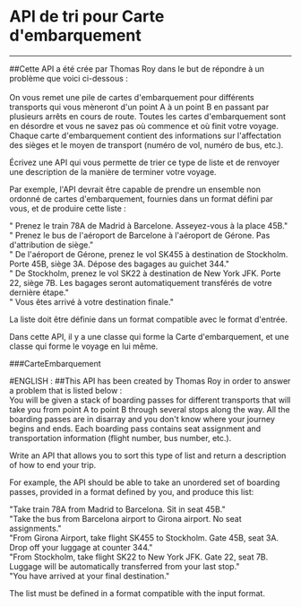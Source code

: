 # API de tri pour Carte d'embarquement
***
##Cette API a été crée par Thomas Roy dans le but de répondre à un problème que voici ci-dessous :   
\
On vous remet une pile de cartes d'embarquement pour différents transports qui vous mèneront d'un point A à un point B en passant par plusieurs arrêts
 en cours de route. Toutes les cartes d'embarquement sont en désordre et vous ne savez pas où commence et où finit votre voyage. Chaque carte d'embarquement
 contient des informations sur l'affectation des sièges et le moyen de transport (numéro de vol, numéro de bus, etc.).

Écrivez une API qui vous permette de trier ce type de liste et de renvoyer une description de la manière de terminer votre voyage.

Par exemple, l'API devrait être capable de prendre un ensemble non ordonné de cartes d'embarquement, fournies dans un format défini par vous, et de produire
cette liste :

"	Prenez le train 78A de Madrid à Barcelone. Asseyez-vous à la place 45B."  
"	Prenez le bus de l'aéroport de Barcelone à l'aéroport de Gérone. Pas d'attribution de siège."   
"	De l'aéroport de Gérone, prenez le vol SK455 à destination de Stockholm. Porte 45B, siège 3A. Dépose des bagages au guichet 344."   
"	De Stockholm, prenez le vol SK22 à destination de New York JFK. Porte 22, siège 7B. Les bagages seront automatiquement transférés de votre dernière étape."  
"	Vous êtes arrivé à votre destination finale."

La liste doit être définie dans un format compatible avec le format d'entrée.   

Dans cette API, il y a une classe qui forme la Carte d'embarquement, et une classe qui forme le voyage en lui même.

###CarteEmbarquement

#ENGLISH :
##This API has been created by Thomas Roy in order to answer a problem that is listed below :
\
You will be given a stack of boarding passes for different transports that will take you from point A to point B through several stops
along the way. All the boarding passes are in disarray and you don't know where your journey begins and ends. Each boarding pass
contains seat assignment and transportation information (flight number, bus number, etc.).

Write an API that allows you to sort this type of list and return a description of how to end your trip.

For example, the API should be able to take an unordered set of boarding passes, provided in a format defined by you, and produce
this list:

"Take train 78A from Madrid to Barcelona. Sit in seat 45B."\
"Take the bus from Barcelona airport to Girona airport. No seat assignments."\
"From Girona Airport, take flight SK455 to Stockholm. Gate 45B, seat 3A. Drop off your luggage at counter 344."\
"From Stockholm, take flight SK22 to New York JFK. Gate 22, seat 7B. Luggage will be automatically transferred from your last stop."\
"You have arrived at your final destination."

The list must be defined in a format compatible with the input format.